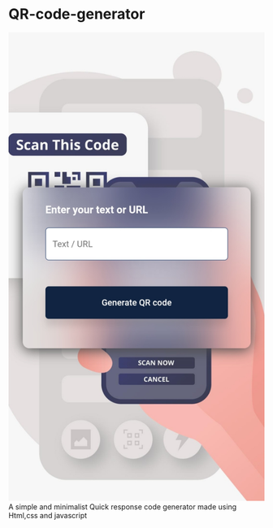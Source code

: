 # QR-code-generator
![QR genrator](utils/QrImg.jpg)
A simple and minimalist Quick response code generator made using Html,css and javascript 
